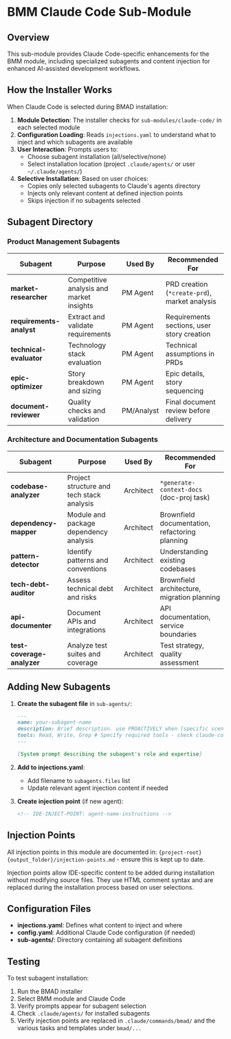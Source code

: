 # BMM Claude Code Sub-Module

## Overview

This sub-module provides Claude Code-specific enhancements for the BMM module, including specialized subagents and content injection for enhanced AI-assisted development workflows.

## How the Installer Works

When Claude Code is selected during BMAD installation:

1. **Module Detection**: The installer checks for `sub-modules/claude-code/` in each selected module
2. **Configuration Loading**: Reads `injections.yaml` to understand what to inject and which subagents are available
3. **User Interaction**: Prompts users to:
   - Choose subagent installation (all/selective/none)
   - Select installation location (project `.claude/agents/` or user `~/.claude/agents/`)
4. **Selective Installation**: Based on user choices:
   - Copies only selected subagents to Claude's agents directory
   - Injects only relevant content at defined injection points
   - Skips injection if no subagents selected

## Subagent Directory

### Product Management Subagents

| Subagent                 | Purpose                                  | Used By    | Recommended For                               |
| ------------------------ | ---------------------------------------- | ---------- | --------------------------------------------- |
| **market-researcher**    | Competitive analysis and market insights | PM Agent   | PRD creation (`*create-prd`), market analysis |
| **requirements-analyst** | Extract and validate requirements        | PM Agent   | Requirements sections, user story creation    |
| **technical-evaluator**  | Technology stack evaluation              | PM Agent   | Technical assumptions in PRDs                 |
| **epic-optimizer**       | Story breakdown and sizing               | PM Agent   | Epic details, story sequencing                |
| **document-reviewer**    | Quality checks and validation            | PM/Analyst | Final document review before delivery         |

### Architecture and Documentation Subagents

| Subagent                   | Purpose                                   | Used By   | Recommended For                                |
| -------------------------- | ----------------------------------------- | --------- | ---------------------------------------------- |
| **codebase-analyzer**      | Project structure and tech stack analysis | Architect | `*generate-context-docs` (doc-proj task)       |
| **dependency-mapper**      | Module and package dependency analysis    | Architect | Brownfield documentation, refactoring planning |
| **pattern-detector**       | Identify patterns and conventions         | Architect | Understanding existing codebases               |
| **tech-debt-auditor**      | Assess technical debt and risks           | Architect | Brownfield architecture, migration planning    |
| **api-documenter**         | Document APIs and integrations            | Architect | API documentation, service boundaries          |
| **test-coverage-analyzer** | Analyze test suites and coverage          | Architect | Test strategy, quality assessment              |

## Adding New Subagents

1. **Create the subagent file** in `sub-agents/`:

   ```markdown
   ---
   name: your-subagent-name
   description: Brief description. use PROACTIVELY when [specific scenario]
   tools: Read, Write, Grep # Specify required tools - check claude-code docs to see what tools are available, or just leave blank to allow all
   ---

   [System prompt describing the subagent's role and expertise]
   ```

2. **Add to injections.yaml**:
   - Add filename to `subagents.files` list
   - Update relevant agent injection content if needed

3. **Create injection point** (if new agent):
   ```xml
   <!-- IDE-INJECT-POINT: agent-name-instructions -->
   ```

## Injection Points

All injection points in this module are documented in: `{project-root}{output_folder}/injection-points.md` - ensure this is kept up to date.

Injection points allow IDE-specific content to be added during installation without modifying source files. They use HTML comment syntax and are replaced during the installation process based on user selections.

## Configuration Files

- **injections.yaml**: Defines what content to inject and where
- **config.yaml**: Additional Claude Code configuration (if needed)
- **sub-agents/**: Directory containing all subagent definitions

## Testing

To test subagent installation:

1. Run the BMAD installer
2. Select BMM module and Claude Code
3. Verify prompts appear for subagent selection
4. Check `.claude/agents/` for installed subagents
5. Verify injection points are replaced in `.claude/commands/bmad/` and the various tasks and templates under `bmad/...`
